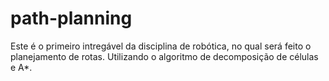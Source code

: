 # path-planning
Este é o primeiro intregável da disciplina de robótica, no qual será feito o planejamento de rotas. Utilizando o algoritmo de decomposição de células e A*.
